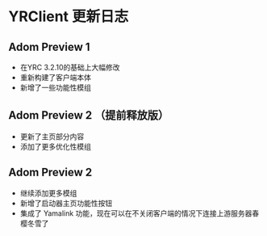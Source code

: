 # YRClient 更新日志
## Adom Preview 1
  - 在YRC 3.2.10的基础上大幅修改
  - 重新构建了客户端本体
  - 新增了一些功能性模组
## Adom Preview 2 （提前释放版）
  - 更新了主页部分内容
  - 添加了更多优化性模组
## Adom Preview 2
  - 继续添加更多模组
  - 新增了启动器主页功能性按钮
  - 集成了 Yamalink 功能，现在可以在不关闭客户端的情况下连接上游服务器春樱冬雪了
